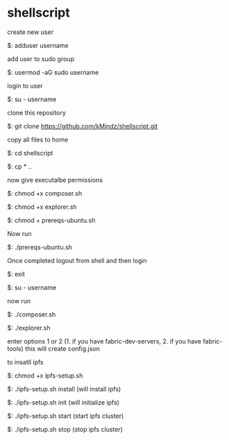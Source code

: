 # shellscript

create new user 

 $: adduser username

add user to sudo group

 $: usermod -aG sudo username

login to user

 $: su - username

clone this repository

$: git clone https://github.com/kMindz/shellscript.git

copy all files to home 

$: cd shellscript

$: cp * ..

now give executalbe permissions

$: chmod +x composer.sh

$: chmod +x explorer.sh

$: chmod + prereqs-ubuntu.sh

Now run

$: ./prereqs-ubuntu.sh

Once completed logout from shell and then login

$: exit

$: su - username

now run 

$: ./composer.sh

$: ./explorer.sh

enter options 1 or 2 (1. if you have fabric-dev-servers, 2. if you have fabric-tools) this will create config.json

to insatll ipfs 

$: chmod +x ipfs-setup.sh

$: ./ipfs-setup.sh install (will install ipfs)

$: ./ipfs-setup.sh init (will initialize ipfs)

$: ./ipfs-setup.sh start (start ipfs cluster)

$: ./ipfs-setup.sh stop (stop ipfs cluster)
